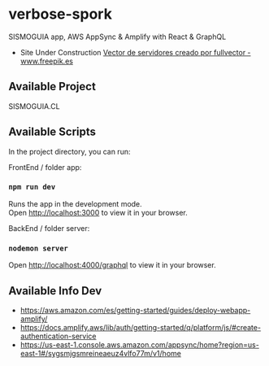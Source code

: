 # verbose-spork
SISMOGUIA app, AWS AppSync & Amplify with React & GraphQL

- Site Under Construction
<a href='https://www.freepik.es/vectores/servidores'>Vector de servidores creado por fullvector - www.freepik.es</a>

## Available Project

SISMOGUIA.CL

## Available Scripts

In the project directory, you can run:

FrontEnd / folder app:
### `npm run dev`
Runs the app in the development mode.\
Open [http://localhost:3000](http://localhost:3000) to view it in your browser.

BackEnd / folder server:
### `nodemon server`
Open [http://localhost:4000/graphql](http://localhost:4000/graphql) to view it in your browser.

## Available Info Dev
- https://aws.amazon.com/es/getting-started/guides/deploy-webapp-amplify/
- https://docs.amplify.aws/lib/auth/getting-started/q/platform/js/#create-authentication-service
- https://us-east-1.console.aws.amazon.com/appsync/home?region=us-east-1#/sygsmjgsmreineaeuz4vlfo77m/v1/home



